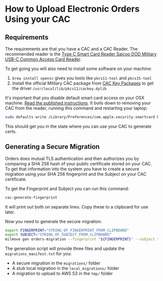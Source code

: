 # How to Upload Electronic Orders Using your CAC

## Requirements

The requirements are that you have a CAC and a CAC Reader. The recommended reader is the [Type C Smart Card Reader
Saicoo DOD Military USB-C Common Access Card Reader](https://www.amazon.com/Reader-Saicoo-Military-Compatible-Windows/dp/B071NT53M7/ref=sr_1_4).

To get going you will also need to install some software on your machine:

1. `brew install opensc` gives you tools like `pkcs11-tool` and `pkcs15-tool`
1. Install the official  Military CAC package from [CAC Key Packages](http://militarycac.org/MacVideos.htm#CACKey_packages) to get the driver `/usr/local/lib/pkcs11/cackey.dylib`

It's important that you disable default smart card access on your OSX machine. [Read the published instructions](http://militarycac.org/macuninstall.htm#Mojave_(10.14),_High_Sierra_(10.13.x),_and_Sierra_(10.12.x)_Built_in_Smart_Card_Ability). It boils down to removing your CAC from the reader, running this command and restarting your laptop:

```sh
sudo defaults write /Library/Preferences/com.apple.security.smartcard DisabledTokens -array com.apple.CryptoTokenKit.pivtoken
```

This should get you in the state where you can use your CAC to generate certs.

## Generating a Secure Migration

Orders does mutual TLS authentication and then authorizes you by comparing a SHA 256 hash of your public certificate
stored on your CAC. To get that information into the system you have to create a secure migration using your
SHA 256 fingerprint and the Subject on your CAC certificate.

To get the Fingerprint and Subject you can run this command:

```sh
cac-generate-fingerprint
```

It will print out both on separate lines. Copy these to a clipboard for use later.

Now you need to generate the secure migration:

```sh
export FINGERPRINT="STRING_OF_FINGERPRINT_FROM_CLIPBOARD"
export SUBJECT="STRING_OF_SUBJECT_FROM_CLIPBOARD"
milmove gen orders-migration --fingerprint "${FINGERPRINT}" --subject "${SUBJECT}" --migration-filename "${USERNAME}_cac"
```

The generation script will provide three files and update the `migrations_manifest.txt` for you:

* A secure migration in the `migrations/` folder
* A stub local migration in the `local_migrations/` folder
* A migration to upload to AWS S3 in the `tmp/` folder
